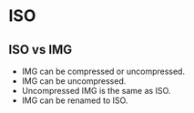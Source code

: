# ISO

## ISO vs IMG

- IMG can be compressed or uncompressed.
- IMG can be uncompressed.
- Uncompressed IMG is the same as ISO.
- IMG can be renamed to ISO.
